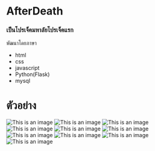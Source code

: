 # AfterDeath
### เป็นโปรเจ็คมหาลัยโปรเจ็คแรก
พัฒนาโดยภาษา 
- html 
- css 
- javascript 
- Python(Flask) 
- mysql
# ตัวอย่าง
![This is an image](https://media.discordapp.net/attachments/939445126692995092/970241518046699541/unknown.png?width=783&height=676)
![This is an image](https://media.discordapp.net/attachments/939445126692995092/970244390725492776/unknown.png?width=1385&height=676)
![This is an image](https://media.discordapp.net/attachments/939445126692995092/970245468485464064/unknown.png?width=1385&height=676)
![This is an image](https://media.discordapp.net/attachments/939445126692995092/970246337666883584/unknown.png?width=1385&height=676)
![This is an image](https://media.discordapp.net/attachments/939445126692995092/970247310665744444/unknown.png?width=1385&height=676)
![This is an image](https://media.discordapp.net/attachments/939445126692995092/970247354064207902/unknown.png?width=1385&height=676)
![This is an image](https://media.discordapp.net/attachments/939445126692995092/970247400973275176/unknown.png?width=1385&height=676)
![This is an image](https://media.discordapp.net/attachments/939445126692995092/970247444396908554/unknown.png?width=1385&height=676)
![This is an image](https://media.discordapp.net/attachments/939445126692995092/970248866656038932/unknown.png?width=1385&height=676)
![This is an image](https://media.discordapp.net/attachments/939445126692995092/970261231380353124/unknown.png?width=1385&height=676)
